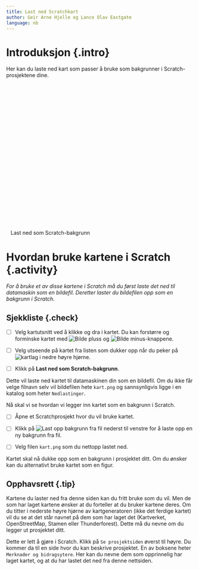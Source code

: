 ```yaml
---
title: Last ned Scratchkart
author: Geir Arne Hjelle og Lance Olav Eastgate
language: nb
---
```


<link rel="stylesheet" href="http://cdn.leafletjs.com/leaflet/v0.7.7/leaflet.css" />

<script src="http://cdn.leafletjs.com/leaflet/v0.7.7/leaflet.js"></script>

<script src="leaflet-image.js"></script>


# Introduksjon {.intro}

Her kan du laste ned kart som passer å bruke som bakgrunner i
Scratch-prosjektene dine.

<div style="margin: auto; width: 480px">
  <div id="kart" style="width: 480px; height: 360px"></div>

  <p>
    <br />
    <a id="last_ned_som_bilde" class="btn btn-default btn-lg btn-block">
    Last ned som Scratch-bakgrunn
    </a>
  </p>

</div>


# Hvordan bruke kartene i Scratch {.activity}

_For å bruke et av disse kartene i Scratch må du først laste det ned til
datamaskin som en bildefil. Deretter laster du bildefilen opp som en bakgrunn i
Scratch._

## Sjekkliste {.check}

- [ ] Velg kartutsnitt ved å klikke og dra i kartet. Du kan forstørre og
  forminske kartet med ![Bilde pluss](knapp_pluss.png) og ![Bilde
  minus](knapp_minus.png)-knappene.

- [ ] Velg utseende på kartet fra listen som dukker opp når du peker på
  ![kartlag](kartlag.png) i nedre høyre hjørne.

- [ ] Klikk på **Last ned som Scratch-bakgrunn**.

Dette vil laste ned kartet til datamaskinen din som en bildefil. Om du ikke får
velge filnavn selv vil bildefilen hete `kart.png` og sannsynligvis ligge i en
katalog som heter `Nedlastinger`.

Nå skal vi se hvordan vi legger inn kartet som en bakgrunn i Scratch.

- [ ] Åpne et Scratchprosjekt hvor du vil bruke kartet.

- [ ] Klikk på ![Last opp bakgrunn fra fil](../bilder/hent-fra-fil.png) nederst
  til venstre for å laste opp en ny bakgrunn fra fil.

- [ ] Velg filen `kart.png` som du nettopp lastet ned.

Kartet skal nå dukke opp som en bakgrunn i prosjektet ditt. Om du ønsker kan du
alternativt bruke kartet som en figur.

## Opphavsrett {.tip}

Kartene du laster ned fra denne siden kan du fritt bruke som du vil. Men de som
har laget kartene ønsker at du forteller at du bruker kartene deres. Om du
titter i nederste høyre hjørne av kartgeneratoren (ikke det ferdige kartet) vil
du se at det står navnet på dem som har laget det (Kartverket, OpenStreetMap,
Stamen eller Thunderforest). Dette må du nevne om du legger ut prosjektet ditt.

Dette er lett å gjøre i Scratch. Klikk på `Se prosjektsiden` øverst til høyre.
Du kommer da til en side hvor du kan beskrive prosjektet. En av boksene heter
`Merknader og bidragsytere`. Her kan du nevne dem som opprinnelig har laget
kartet, og at du har lastet det ned fra denne nettsiden.

<script src="kart.js"></script>

